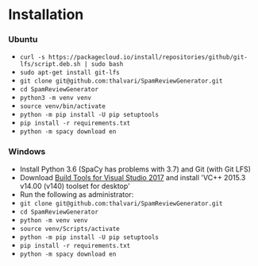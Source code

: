 # Installation

### Ubuntu
* ```curl -s https://packagecloud.io/install/repositories/github/git-lfs/script.deb.sh | sudo bash```
* ```sudo apt-get install git-lfs```
* ```git clone git@github.com:thalvari/SpamReviewGenerator.git```
* ```cd SpamReviewGenerator```
* ```python3 -m venv venv```
* ```source venv/bin/activate```
* ```python -m pip install -U pip setuptools```
* ```pip install -r requirements.txt```
* ```python -m spacy download en```

### Windows
* Install Python 3.6 (SpaCy has problems with 3.7) and Git (with Git LFS)
* Download [Build Tools for Visual Studio 2017](https://visualstudio.microsoft.com/downloads/#build-tools-for-visual-studio-2017) and install 'VC++ 2015.3 v14.00 (v140) toolset for desktop'
* Run the following as administrator:
* ```git clone git@github.com:thalvari/SpamReviewGenerator.git```
* ```cd SpamReviewGenerator```
* ```python -m venv venv```
* ```source venv/Scripts/activate```
* ```python -m pip install -U pip setuptools```
* ```pip install -r requirements.txt```
* ```python -m spacy download en```
